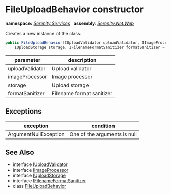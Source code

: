 # FileUploadBehavior constructor
**namespace:** *[Serenity.Services](../../README.md#serenity.services-namespace)*   **assembly**: *[Serenity.Net.Web](../../README.md)*

Creates a new instance of the class.

```csharp
public FileUploadBehavior(IUploadValidator uploadValidator, IImageProcessor imageProcessor, 
    IUploadStorage storage, IFilenameFormatSanitizer formatSanitizer = null)
```

| parameter | description |
| --- | --- |
| uploadValidator | Upload validator |
| imageProcessor | Image processor |
| storage | Upload storage |
| formatSanitizer | Filename format sanitizer |

## Exceptions

| exception | condition |
| --- | --- |
| ArgumentNullException | One of the arguments is null |

## See Also

* interface [IUploadValidator](../Serenity.Net.Services/../../Serenity.Web/IUploadValidator.md)
* interface [IImageProcessor](../Serenity.Net.Services/../../Serenity.Web/IImageProcessor.md)
* interface [IUploadStorage](../Serenity.Net.Services/../../Serenity.Web/IUploadStorage.md)
* interface [IFilenameFormatSanitizer](../Serenity.Net.Core/../../Serenity.ComponentModel/IFilenameFormatSanitizer.md)
* class [FileUploadBehavior](../FileUploadBehavior.md)